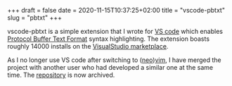 +++ 
draft = false
date = 2020-11-15T10:37:25+02:00
title = "vscode-pbtxt"
slug = "pbtxt" 
+++

vscode-pbtxt is a simple extension that I wrote for
[VS code](https://code.visualstudio.com/) which enables
[Protocol Buffer Text Format](https://medium.com/@nathantnorth/protocol-buffers-text-format-14e0584f70a5)
syntax highlighting. The extension boasts roughly 14000 installs on the
[VisualStudio marketplace](https://marketplace.visualstudio.com/items?itemName=thesofakillers.vscode-pbtxt).

As I no longer use VS code after switching to
([neo](https://medium.com/@nathantnorth/protocol-buffers-text-format-14e0584f70a5))[vim](https://www.vim.org/),
I have merged the project with another user who had developed a similar one at
the same time. The [repository](https://github.com/thesofakillers/vscode-pbtxt)
is now archived.
